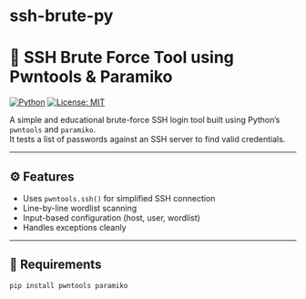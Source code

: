 # ssh-brute-py

# 🚨 SSH Brute Force Tool using Pwntools & Paramiko

[![Python](https://img.shields.io/badge/Python-3.x-blue.svg)](https://www.python.org/)
[![License: MIT](https://img.shields.io/badge/License-MIT-yellow.svg)](LICENSE)

A simple and educational brute-force SSH login tool built using Python’s `pwntools` and `paramiko`.  
It tests a list of passwords against an SSH server to find valid credentials.

---

## ⚙️ Features

- Uses `pwntools.ssh()` for simplified SSH connection
- Line-by-line wordlist scanning
- Input-based configuration (host, user, wordlist)
- Handles exceptions cleanly

---

## 🐍 Requirements

```bash
pip install pwntools paramiko
